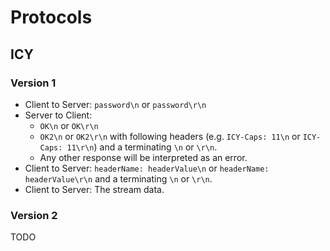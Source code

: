 # Protocols

## ICY

### Version 1

- Client to Server: `password\n` or `password\r\n`
- Server to Client: 
  - `OK\n` or `OK\r\n`
  - `OK2\n` or `OK2\r\n` with following headers (e.g. `ICY-Caps: 11\n` or `ICY-Caps: 11\r\n`) and a terminating `\n` or `\r\n`.
  - Any other response will be interpreted as an error.
- Client to Server: `headerName: headerValue\n` or `headerName: headerValue\r\n` and a terminating `\n` or `\r\n`.
- Client to Server: The stream data.

### Version 2

TODO
